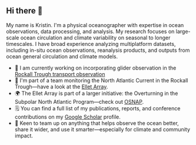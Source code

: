 ## Hi there 👋
My name is Kristin. I'm a physical oceanographer with expertise in ocean observations, data processing, and analysis. My research focuses on large-scale ocean circulation and climate variability on seasonal to longer timescales. I have broad experience analyzing multiplatform datasets, including in-situ ocean observations, reanalysis products, and outputs from ocean general circulation and climate models.

- 🔭 I am currently working on incorporating glider observation in the [Rockall Trough transport observation](https://github.com/ScotMarPhys/Rockall_Trough_Transports)
- 🌊 I'm part of a team monitoring the North Atlantic Current in the Rockall Trough—have a look at the [Ellet Array](https://scotmarphys.github.io/ScotMarPhys.OSNAP-Mooring-Processing.io/).
- 🌍 The Ellet Array is part of a larger initiative: the Overturning in the Subpolar North Atlantic Program—check out [OSNAP](https://www.o-snap.org/).
- 🗒️ You can find a full list of my publications, reports, and conference contributions on my [Google Scholar](https://scholar.google.com/citations?user=tA7ggMAAAAAJ&hl=en) profile.
- 🤝 Keen to team up on anything that helps observe the ocean better, share it wider, and use it smarter—especially for climate and community impact.

<!--
**Kristin-2002/kristin-2002** is a ✨ _special_ ✨ repository because its `README.md` (this file) appears on your GitHub profile.

Here are some ideas to get you started:

- 🔭 I’m currently working on ...
- 🌱 I’m currently learning ...
- 👯 I’m looking to collaborate on ...
- 🤔 I’m looking for help with ...
- 💬 Ask me about ...
- 📫 How to reach me: ...
- 😄 Pronouns: ...
- ⚡ Fun fact: ...
-->
